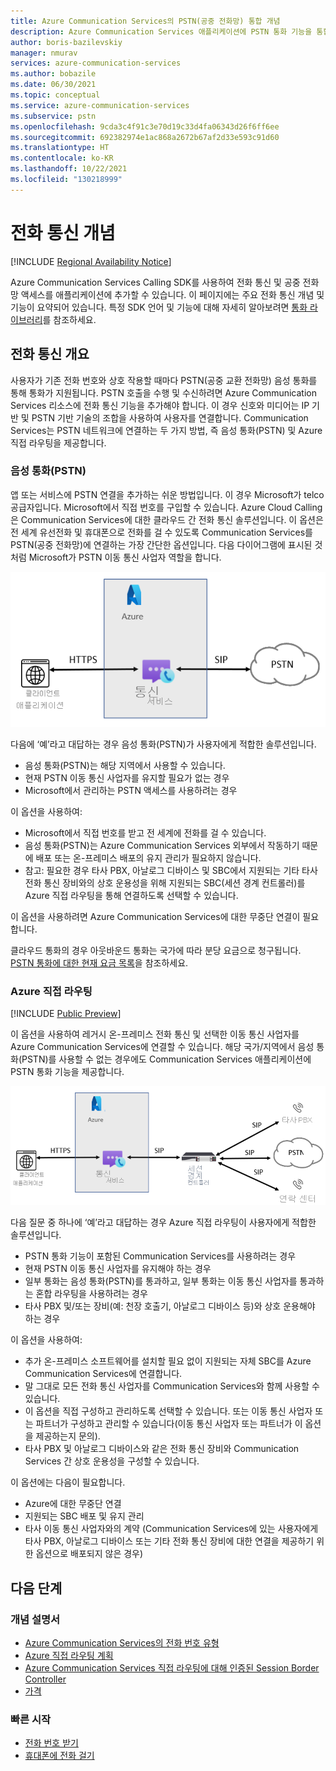 ```yaml
---
title: Azure Communication Services의 PSTN(공중 전화망) 통합 개념
description: Azure Communication Services 애플리케이션에 PSTN 통화 기능을 통합하는 방법에 대해 알아봅니다.
author: boris-bazilevskiy
manager: nmurav
services: azure-communication-services
ms.author: bobazile
ms.date: 06/30/2021
ms.topic: conceptual
ms.service: azure-communication-services
ms.subservice: pstn
ms.openlocfilehash: 9cda3c4f91c3e70d19c33d4fa06343d26f6ff6ee
ms.sourcegitcommit: 692382974e1ac868a2672b67af2d33e593c91d60
ms.translationtype: HT
ms.contentlocale: ko-KR
ms.lasthandoff: 10/22/2021
ms.locfileid: "130218999"
---
```

# <a name="telephony-concepts"></a>전화 통신 개념

[!INCLUDE [Regional Availability Notice](../../includes/regional-availability-include.md)]

Azure Communication Services Calling SDK를 사용하여 전화 통신 및 공중 전화망 액세스를 애플리케이션에 추가할 수 있습니다. 이 페이지에는 주요 전화 통신 개념 및 기능이 요약되어 있습니다. 특정 SDK 언어 및 기능에 대해 자세히 알아보려면 [통화 라이브러리](../../quickstarts/voice-video-calling/getting-started-with-calling.md)를 참조하세요.

## <a name="overview-of-telephony"></a>전화 통신 개요
사용자가 기존 전화 번호와 상호 작용할 때마다 PSTN(공중 교환 전화망) 음성 통화를 통해 통화가 지원됩니다. PSTN 호출을 수행 및 수신하려면 Azure Communication Services 리소스에 전화 통신 기능을 추가해야 합니다. 이 경우 신호와 미디어는 IP 기반 및 PSTN 기반 기술의 조합을 사용하여 사용자를 연결합니다. Communication Services는 PSTN 네트워크에 연결하는 두 가지 방법, 즉 음성 통화(PSTN) 및 Azure 직접 라우팅을 제공합니다.

### <a name="voice-calling-pstn"></a>음성 통화(PSTN)

앱 또는 서비스에 PSTN 연결을 추가하는 쉬운 방법입니다. 이 경우 Microsoft가 telco 공급자입니다. Microsoft에서 직접 번호를 구입할 수 있습니다. Azure Cloud Calling은 Communication Services에 대한 클라우드 간 전화 통신 솔루션입니다. 이 옵션은 전 세계 유선전화 및 휴대폰으로 전화를 걸 수 있도록 Communication Services를 PSTN(공중 전화망)에 연결하는 가장 간단한 옵션입니다. 다음 다이어그램에 표시된 것처럼 Microsoft가 PSTN 이동 통신 사업자 역할을 합니다.

![음성 통화(PSTN) 다이어그램.](../media/telephony-concept/azure-calling-diagram.png)

다음에 ‘예’라고 대답하는 경우 음성 통화(PSTN)가 사용자에게 적합한 솔루션입니다.
- 음성 통화(PSTN)는 해당 지역에서 사용할 수 있습니다.
- 현재 PSTN 이동 통신 사업자를 유지할 필요가 없는 경우
- Microsoft에서 관리하는 PSTN 액세스를 사용하려는 경우

이 옵션을 사용하여:
- Microsoft에서 직접 번호를 받고 전 세계에 전화를 걸 수 있습니다.
- 음성 통화(PSTN)는 Azure Communication Services 외부에서 작동하기 때문에 배포 또는 온-프레미스 배포의 유지 관리가 필요하지 않습니다.
- 참고: 필요한 경우 타사 PBX, 아날로그 디바이스 및 SBC에서 지원되는 기타 타사 전화 통신 장비와의 상호 운용성을 위해 지원되는 SBC(세션 경계 컨트롤러)를 Azure 직접 라우팅을 통해 연결하도록 선택할 수 있습니다.

이 옵션을 사용하려면 Azure Communication Services에 대한 무중단 연결이 필요합니다.  

클라우드 통화의 경우 아웃바운드 통화는 국가에 따라 분당 요금으로 청구됩니다. [PSTN 통화에 대한 현재 요금 목록](https://github.com/Azure/Communication/blob/master/pricing/communication-services-pstn-rates.csv)을 참조하세요.

### <a name="azure-direct-routing"></a>Azure 직접 라우팅

[!INCLUDE [Public Preview](../../includes/public-preview-include-document.md)]

이 옵션을 사용하여 레거시 온-프레미스 전화 통신 및 선택한 이동 통신 사업자를 Azure Communication Services에 연결할 수 있습니다. 해당 국가/지역에서 음성 통화(PSTN)를 사용할 수 없는 경우에도 Communication Services 애플리케이션에 PSTN 통화 기능을 제공합니다. 

![Azure 직접 라우팅 다이어그램.](../media/telephony-concept/sip-interface-diagram.png)

다음 질문 중 하나에 ‘예’라고 대답하는 경우 Azure 직접 라우팅이 사용자에게 적합한 솔루션입니다.

- PSTN 통화 기능이 포함된 Communication Services를 사용하려는 경우
- 현재 PSTN 이동 통신 사업자를 유지해야 하는 경우
- 일부 통화는 음성 통화(PSTN)를 통과하고, 일부 통화는 이동 통신 사업자를 통과하는 혼합 라우팅을 사용하려는 경우
- 타사 PBX 및/또는 장비(예: 천장 호출기, 아날로그 디바이스 등)와 상호 운용해야 하는 경우

이 옵션을 사용하여:

- 추가 온-프레미스 소프트웨어를 설치할 필요 없이 지원되는 자체 SBC를 Azure Communication Services에 연결합니다.
- 말 그대로 모든 전화 통신 사업자를 Communication Services와 함께 사용할 수 있습니다.
- 이 옵션을 직접 구성하고 관리하도록 선택할 수 있습니다. 또는 이동 통신 사업자 또는 파트너가 구성하고 관리할 수 있습니다(이동 통신 사업자 또는 파트너가 이 옵션을 제공하는지 문의).
- 타사 PBX 및 아날로그 디바이스와 같은 전화 통신 장비와 Communication Services 간 상호 운용성을 구성할 수 있습니다.

이 옵션에는 다음이 필요합니다.

- Azure에 대한 무중단 연결
- 지원되는 SBC 배포 및 유지 관리
- 타사 이동 통신 사업자와의 계약 (Communication Services에 있는 사용자에게 타사 PBX, 아날로그 디바이스 또는 기타 전화 통신 장비에 대한 연결을 제공하기 위한 옵션으로 배포되지 않은 경우)

## <a name="next-steps"></a>다음 단계

### <a name="conceptual-documentation"></a>개념 설명서

- [Azure Communication Services의 전화 번호 유형](./plan-solution.md)
- [Azure 직접 라우팅 계획](./direct-routing-infrastructure.md)
- [Azure Communication Services 직접 라우팅에 대해 인증된 Session Border Controller](./certified-session-border-controllers.md)
- [가격](../pricing.md)

### <a name="quickstarts"></a>빠른 시작

- [전화 번호 받기](../../quickstarts/telephony-sms/get-phone-number.md)
- [휴대폰에 전화 걸기](../../quickstarts/voice-video-calling/pstn-call.md)